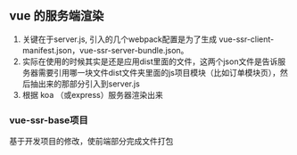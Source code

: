 ## vue 的服务端渲染

1. 关键在于server.js, 引入的几个webpack配置是为了生成 vue-ssr-client-manifest.json，vue-ssr-server-bundle.json。
2. 实际在使用的时候其实是还是应用dist里面的文件，这两个json文件是告诉服务器需要引用哪一块文件dist文件夹里面的js项目模块（比如订单模块页），然后抽出来的那部分引入到server.js
3. 根据 koa （或express）服务器渲染出来

### vue-ssr-base项目
基于开发项目的修改，使前端部分完成文件打包
